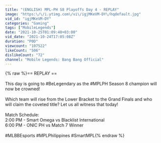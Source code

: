 ```yaml
---
title: "(ENGLISH) MPL-PH S8 Playoffs Day 4 - REPLAY"
image: "https:\/\/i.ytimg.com\/vi\/igjMKeVM-DY\/hqdefault.jpg"
vid_id: "igjMKeVM-DY"
categories: "Gaming"
tags: ["MobileLegends"]
date: "2021-10-25T01:09:40+03:00"
vid_date: "2021-10-24T17:05:08Z"
duration: "P0D"
viewcount: "107522"
likeCount: "506"
dislikeCount: "72"
channel: "Mobile Legends: Bang Bang Official"
---
```

{% raw %}== REPLAY ==<br /><br />This day is going to #BeLegendary as the #MPLPH Season 8 champion will now be crowned! <br /><br />Which team will rise from the Lower Bracket to the Grand Finals and who will claim the coveted title? Let us all witness that today! <br /><br />Match Schedule: <br />2:00 PM - Smart Omega vs Blacklist International<br />6:00 PM - ONIC PH vs Match 7 Winner<br /><br />#MLBBEsports #MPLPhilippines #SmartMPL{% endraw %}
